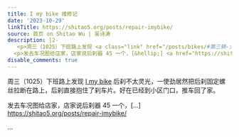 ```yaml
---
title: I my bike 维修记
date: '2023-10-29'
linkTitle: https://shitao5.org/posts/repair-imybike/
source: 首页 on Shitao Wu | 吴诗涛
description: |2-
   <p>周三（1025）下班路上发现 <a class="link" href="/posts/bikes/#第三辆-大学的自行车">I my bike</a> 后刹不太灵光，一使劲居然把后刹固定螺丝拉断在路上，后刹直接抱住了刹车片。好在已经到小区门口，推车回了家。</p>
  <p>发去车况图给店家，店家说后刹器 45 一个，[&hellip;] <a href="https://shitao5.org/posts/repair-imybike/">https://shitao5.org/posts/repair-imybike/</a></p>  ...
disable_comments: true
---
```

 <p>周三（1025）下班路上发现 <a class="link" href="/posts/bikes/#第三辆-大学的自行车">I my bike</a> 后刹不太灵光，一使劲居然把后刹固定螺丝拉断在路上，后刹直接抱住了刹车片。好在已经到小区门口，推车回了家。</p>
<p>发去车况图给店家，店家说后刹器 45 一个，[&hellip;] <a href="https://shitao5.org/posts/repair-imybike/">https://shitao5.org/posts/repair-imybike/</a></p>  ...